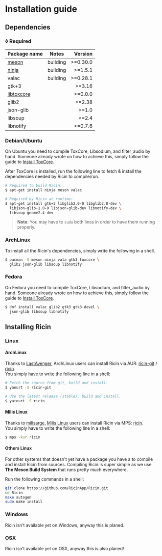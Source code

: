 # Installation guide

## Dependencies
### &loz; Required
| Package name   | Notes      | Version   |
|:---------------|:----------:|----------:|
| [meson]        |  building  | >=0.30.0  |
| [ninja]        |  building  | >=1.5.1   |
| valac          |  building  | >=0.28.1  |
| gtk+3          |            | >=3.16    |
| [libtoxcore]   |            | >=0.0.0   |
| glib2          |            | >=2.38    |
| json-glib      |            | >=1.0     |
| libsoup        |            | >=2.4     |
| libnotify      |            | >=0.7.6   |

### Debian/Ubuntu
On Ubuntu you need to compile ToxCore, Libsodium, and filter_audio by hand. Someone already wrote on how to achieve this, simply follow the guide to [Install ToxCore].

After ToxCore is installed, run the following line to fetch & install the dependencies needed by Ricin to compile/run.

```bash
# Required to build Ricin:
$ apt-get install ninja meson valac

# Required by Ricin at runtime:
$ apt-get install gtk+3 libglib2.0-0 libglib2.0-dev \
  libjson-glib-1.0-0 libjson-glib-dev libnotify-dev \
  libsoup-gnome2.4-dev
```

>**Note**: You may have to `sudo` both lines in order to have
them running properly.

### ArchLinux
To install all the Ricin's dependencies, simply write the
following in a shell.

```bash
$ pacman -S meson ninja vala gtk3 toxcore \
  glib2 json-glib libsoup libnotify
```

### Fedora
On Fedora you need to compile ToxCore, Libsodium, and filter_audio by hand. Someone already wrote on how to achieve this, simply follow the guide to [Install ToxCore].

```bash
$ dnf install valac glib2 gtk3 gtk3-devel \
  json-glib libsoup libnotify
```

## Installing Ricin
### Linux
#### ArchLinux
Thanks to [LastAvenger], ArchLinux users can install Ricin via AUR: [ricin-git] / [ricin](https://aur.archlinux.org/packages/ricin).  
You simply have to write the following line in a shell:

```bash
# Fetch the source from git, build and install.
$ yaourt -S ricin-git

# Use the latest release (stable), build and install.
$ yatourt -S ricin
```

#### Milis Linux
Thanks to [milisarge], [Milis Linux] users can install Ricin via MPS: [ricin](http://milis.gungre.ch/packages/ricin%230.0.7-x86_64.mps.lz).  
You simply have to write the following line in a shell:

```bash
$ mps -kur ricin
```

#### Others Linux
For other systems that doesn't yet have a package you have a to compile and install Ricin from sources. Compiling Ricin is super simple as we use **The Meson Build System** that runs pretty much everywhere.  

Run the following commands in a shell:
```bash
git clone https://github.com/RicinApp/Ricin.git
cd Ricin
make autogen
sudo make install
```

### Windows
Ricin isn't available yet on Windows, anyway this is planed.

### OSX
Ricin isn't available yet on OSX, anyway this is also planed!

[libtoxcore]: https://github.com/irungentoo/toxcore/blob/master/INSTALL.md
[meson]: http://mesonbuild.com/
[ninja]: http://martine.github.io/ninja/
[LastAvenger]: https://github.com/LastAvenger
[ricin-git]: https://aur.archlinux.org/packages/ricin-git
[milisarge]: https://github.com/milisarge
[Milis Linux]: http://milis.gungre.ch
[Install ToxCore]: https://github.com/irungentoo/toxcore/blob/master/INSTALL.md#build-manually
